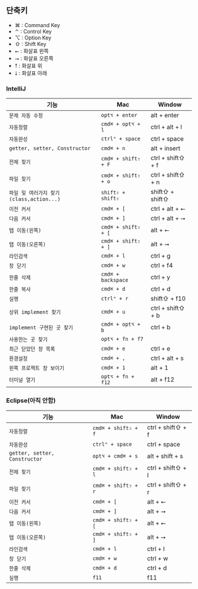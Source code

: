 ## 단축키
- ⌘ : Command Key
- ⌃ : Control Key
- ⌥ : Option Key
- ⇧ : Shift Key
- ⭠ : 화살표 왼쪽
- ⭢ : 화살표 오른쪽
- ⭡ : 화살표 위
- ⭣ : 화살표 아래

### IntelliJ
|기능                        |Mac                 |Window            |
|---------------------------|---------------------|------------------|
|`문제 자동 수정`            |`opt⌥ + enter`       |alt + enter      |
|`자동정렬`                  |`cmd⌘ + opt⌥ + l`  |ctrl + alt + l    |
|`자동완성`                  |`ctrl⌃ + space`      |ctrl + space      |
|`getter, setter, Constructor`|`cmd⌘ + n`        |alt + insert      |
|`전체 찾기`                 |`cmd⌘ + shift⇧ + F` |ctrl + shift⇧ + f |
|`파일 찾기`                 |`cmd⌘ + shift⇧ + o` |ctrl + shift⇧ + n |
|`파일 및 여러가지 찾기(class,action...)`  |`shift⇧ + shift⇧`    |shift⇧ + shift⇧   |
|`이전 커서`         	     |`cmd⌘ + [`          |ctrl + alt + ⭠   |
|`다음 커서`         	     |`cmd⌘ + ]`          |ctrl + alt + ⭢   |
|`탭 이동(왼쪽)`             |`cmd⌘ + shift⇧ + [` |alt + ⭠          |
|`탭 이동(오른쪽)`           |`cmd⌘ + shift⇧ + ]` |alt + ⭢          |
|`라인검색`                  |`cmd⌘ + l`          |ctrl + g         |
|`창 닫기`                  |`cmd⌘ + w`          |ctrl + f4         |
|`한줄 삭제`          	     |`cmd⌘ + backspace`  |ctrl + y         |
|`한줄 복사`                 |`cmd⌘ + d`          |ctrl + d         |
|`실행`                      |`ctrl⌃ + r`          |shift⇧ + f10    |
|`상위 implement 찾기`        |`cmd⌘ + u`         |ctrl + shift⇧ + b|
|`implement 구현된 곳 찾기`  |`cmd⌘ + opt⌥ + b`   |ctrl + b         |
|`사용한는 곳 찾기`           |`opt⌥ + fn + f7`    |                 |
|`최근 닫았던 창 목록`       |`cmd⌘ + e`           |ctrl + e        |
|`환경설정`                  |`cmd⌘ + ,`          |ctrl + alt + s   |
|`왼쪽 프로젝트 창 보이기`   |`cmd⌘ + 1`           |alt + 1         |
|`터미널 열기`               |`opt⌥ + fn + f12`    |alt + f12       |

### Eclipse(아직 안함)
|기능                        |Mac                 |Window            |
|---------------------------|---------------------|------------------|
|`자동정렬`                  |`cmd⌘ + shift⇧ + f` |ctrl + shift⇧ + f|
|`자동완성`                  |`ctrl⌃ + space`      |ctrl + space      |
|`getter, setter, Constructor`|`opt⌥ + cmd⌘ + s` |alt + shift + s   |
|`전체 찾기`                 |`cmd⌘ + shift⇧ + l` |ctrl + shift⇧ + l |
|`파일 찾기`                 |`cmd⌘ + shift⇧ + r` |ctrl + shift⇧ + r |
|`이전 커서`         	     |`cmd⌘ + [`          |alt + ⭠   |
|`다음 커서`         	     |`cmd⌘ + ]`          |alt + ⭢   |
|`탭 이동(왼쪽)`             |`cmd⌘ + shift⇧ + [` |alt + ⭠          |
|`탭 이동(오른쪽)`           |`cmd⌘ + shift⇧ + ]` |alt + ⭢          |
|`라인검색`                  |`cmd⌘ + l`          |ctrl + l         |
|`창 닫기`                  |`cmd⌘ + w`          |ctrl + w         |
|`한줄 삭제`          	     |`cmd⌘ + d`          |ctrl + d         |
|`실행`                      |`f11`                |f11    |


